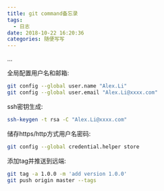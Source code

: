 ```yaml
---
title: git command备忘录
tags:
  - 日志 
date: 2018-10-22 16:20:36
categories: 随便写写
---
```

...
<!--more-->

全局配置用户名和邮箱:
```bash
git config --global user.name "Alex.Li"
git config --global user.email "Alex.Li@xxxx.com"
```

ssh密钥生成:
```bash
ssh-keygen -t rsa -C "Alex.Li@xxxx.com"
```

储存https/http方式用户名密码:
```bash
git config --global credential.helper store
```

添加tag并推送到远端:
```bash
git tag -a 1.0.0 -m 'add version 1.0.0'
git push origin master --tags
```

